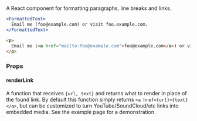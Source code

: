 # <FormattedText />

A React component for formatting paragraphs, line breaks and links.

```jsx
<FormattedText>
  Email me (foo@example.com) or visit foo.example.com.
</FormattedText>
```

```html
<p>
  Email me (<a href="mailto:foo@example.com">foo@example.com</a>) or visit <a href="http://foo.example.com">foo.example.com</a>.
</p>
```

### Props

#### renderLink

A function that receives `{url, text}` and returns what to render in place of
the found link. By default this function simply returns `<a
href={url}>{text}</a>`, but can be customized to turn YouTube/SoundCloud/etc
links into embedded media. See the example page for a demonstration.
